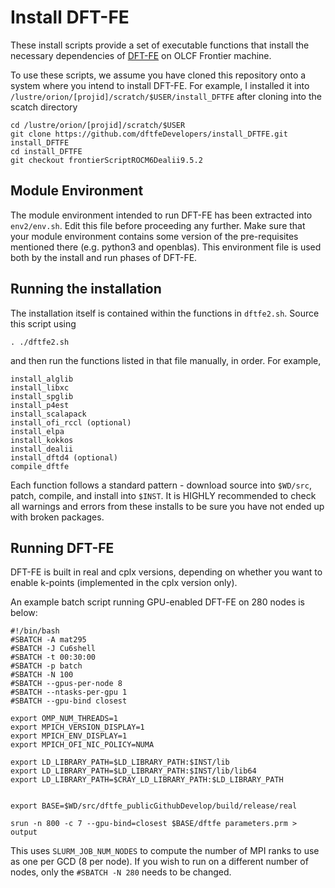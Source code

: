 # Install DFT-FE

These install scripts provide a set of executable
functions that install the necessary dependencies
of [DFT-FE](https://github.com/dftfeDevelopers/dftfe) on OLCF Frontier machine.

To use these scripts, we assume you have cloned this
repository onto a system where you intend to install DFT-FE.
For example, I installed it into `/lustre/orion/[projid]/scratch/$USER/install_DFTFE` after 
cloning into the scatch directory

    cd /lustre/orion/[projid]/scratch/$USER
    git clone https://github.com/dftfeDevelopers/install_DFTFE.git install_DFTFE
    cd install_DFTFE
    git checkout frontierScriptROCM6Dealii9.5.2



## Module Environment

The module environment intended to run DFT-FE has been extracted
into `env2/env.sh`.  Edit this file before proceeding any further.
Make sure that your module environment contains some version of the
pre-requisites mentioned there (e.g. python3 and openblas).
This environment file is used both by the install and run
phases of DFT-FE.

## Running the installation
The installation itself is contained within the functions in
`dftfe2.sh`.  Source this script using

    . ./dftfe2.sh

and then run the functions listed in that file manually, in order.
For example, 

    install_alglib
    install_libxc
    install_spglib
    install_p4est
    install_scalapack
    install_ofi_rccl (optional)
    install_elpa
    install_kokkos
    install_dealii
    install_dftd4 (optional)
    compile_dftfe

Each function follows a standard pattern - download source into `$WD/src`,
patch, compile, and install into `$INST`.  It is HIGHLY recommended
to check all warnings and errors from these installs to be sure
you have not ended up with broken packages.


## Running DFT-FE

DFT-FE is built in real and cplx versions, depending on whether you
want to enable k-points (implemented in the cplx version only).

An example batch script running GPU-enabled DFT-FE on 280 nodes is below:

    #!/bin/bash
    #SBATCH -A mat295
    #SBATCH -J Cu6shell
    #SBATCH -t 00:30:00
    #SBATCH -p batch
    #SBATCH -N 100
    #SBATCH --gpus-per-node 8
    #SBATCH --ntasks-per-gpu 1
    #SBATCH --gpu-bind closest

    export OMP_NUM_THREADS=1
    export MPICH_VERSION_DISPLAY=1
    export MPICH_ENV_DISPLAY=1
    export MPICH_OFI_NIC_POLICY=NUMA

    export LD_LIBRARY_PATH=$LD_LIBRARY_PATH:$INST/lib
    export LD_LIBRARY_PATH=$LD_LIBRARY_PATH:$INST/lib/lib64
    export LD_LIBRARY_PATH=$CRAY_LD_LIBRARY_PATH:$LD_LIBRARY_PATH


    export BASE=$WD/src/dftfe_publicGithubDevelop/build/release/real

    srun -n 800 -c 7 --gpu-bind=closest $BASE/dftfe parameters.prm > output

This uses `SLURM_JOB_NUM_NODES` to compute the number of MPI
ranks to use as one per GCD (8 per node).  If you wish to run
on a different number of nodes, only the `#SBATCH -N 280`
needs to be changed.
